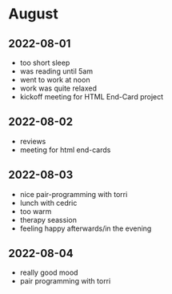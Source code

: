 # August

## 2022-08-01

- too short sleep
- was reading until 5am
- went to work at noon
- work was quite relaxed
- kickoff meeting for HTML End-Card project

## 2022-08-02

- reviews
- meeting for html end-cards

## 2022-08-03
- nice pair-programming with torri
- lunch with cedric
- too warm
- therapy seassion
- feeling happy afterwards/in the evening

## 2022-08-04
- really good mood
- pair programming with torri
